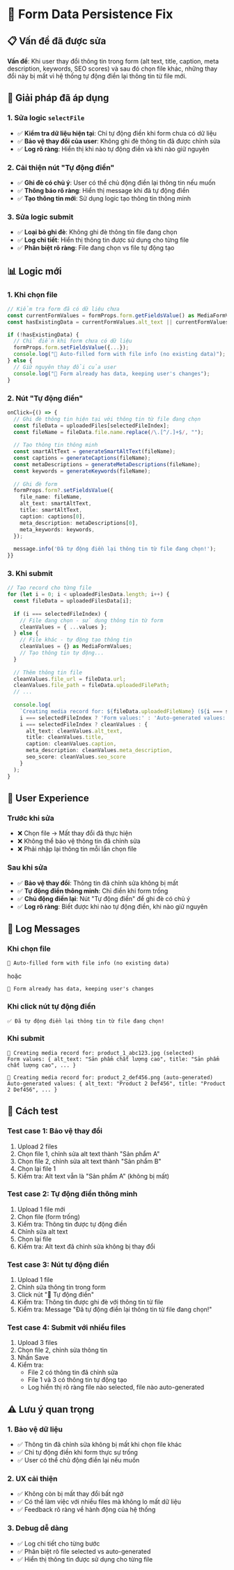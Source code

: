 # 🔧 Form Data Persistence Fix

## 📋 Vấn đề đã được sửa

**Vấn đề**: Khi user thay đổi thông tin trong form (alt text, title, caption, meta description, keywords, SEO scores) và sau đó chọn file khác, những thay đổi này bị mất vì hệ thống tự động điền lại thông tin từ file mới.

## 🔧 Giải pháp đã áp dụng

### **1. Sửa logic `selectFile`**
- ✅ **Kiểm tra dữ liệu hiện tại**: Chỉ tự động điền khi form chưa có dữ liệu
- ✅ **Bảo vệ thay đổi của user**: Không ghi đè thông tin đã được chỉnh sửa
- ✅ **Log rõ ràng**: Hiển thị khi nào tự động điền và khi nào giữ nguyên

### **2. Cải thiện nút "Tự động điền"**
- ✅ **Ghi đè có chủ ý**: User có thể chủ động điền lại thông tin nếu muốn
- ✅ **Thông báo rõ ràng**: Hiển thị message khi đã tự động điền
- ✅ **Tạo thông tin mới**: Sử dụng logic tạo thông tin thông minh

### **3. Sửa logic submit**
- ✅ **Loại bỏ ghi đè**: Không ghi đè thông tin file đang chọn
- ✅ **Log chi tiết**: Hiển thị thông tin được sử dụng cho từng file
- ✅ **Phân biệt rõ ràng**: File đang chọn vs file tự động tạo

## 📊 Logic mới

### **1. Khi chọn file**
```typescript
// Kiểm tra form đã có dữ liệu chưa
const currentFormValues = formProps.form.getFieldsValue() as MediaFormValues;
const hasExistingData = currentFormValues.alt_text || currentFormValues.title || currentFormValues.caption;

if (!hasExistingData) {
  // Chỉ điền khi form chưa có dữ liệu
  formProps.form.setFieldsValue({...});
  console.log("🔧 Auto-filled form with file info (no existing data)");
} else {
  // Giữ nguyên thay đổi của user
  console.log("🔧 Form already has data, keeping user's changes");
}
```

### **2. Nút "Tự động điền"**
```typescript
onClick={() => {
  // Ghi đè thông tin hiện tại với thông tin từ file đang chọn
  const fileData = uploadedFiles[selectedFileIndex];
  const fileName = fileData.file.name.replace(/\.[^/.]+$/, "");
  
  // Tạo thông tin thông minh
  const smartAltText = generateSmartAltText(fileName);
  const captions = generateCaptions(fileName);
  const metaDescriptions = generateMetaDescriptions(fileName);
  const keywords = generateKeywords(fileName);
  
  // Ghi đè form
  formProps.form?.setFieldsValue({
    file_name: fileName,
    alt_text: smartAltText,
    title: smartAltText,
    caption: captions[0],
    meta_description: metaDescriptions[0],
    meta_keywords: keywords,
  });
  
  message.info('Đã tự động điền lại thông tin từ file đang chọn!');
}}
```

### **3. Khi submit**
```typescript
// Tạo record cho từng file
for (let i = 0; i < uploadedFilesData.length; i++) {
  const fileData = uploadedFilesData[i];
  
  if (i === selectedFileIndex) {
    // File đang chọn - sử dụng thông tin từ form
    cleanValues = { ...values };
  } else {
    // File khác - tự động tạo thông tin
    cleanValues = {} as MediaFormValues;
    // Tạo thông tin tự động...
  }
  
  // Thêm thông tin file
  cleanValues.file_url = fileData.url;
  cleanValues.file_path = fileData.uploadedFilePath;
  // ...
  
  console.log(
    `Creating media record for: ${fileData.uploadedFileName} (${i === selectedFileIndex ? 'selected' : 'auto-generated'})`,
    i === selectedFileIndex ? 'Form values:' : 'Auto-generated values:',
    i === selectedFileIndex ? cleanValues : {
      alt_text: cleanValues.alt_text,
      title: cleanValues.title,
      caption: cleanValues.caption,
      meta_description: cleanValues.meta_description,
      seo_score: cleanValues.seo_score
    }
  );
}
```

## 🎯 User Experience

### **Trước khi sửa**
- ❌ Chọn file → Mất thay đổi đã thực hiện
- ❌ Không thể bảo vệ thông tin đã chỉnh sửa
- ❌ Phải nhập lại thông tin mỗi lần chọn file

### **Sau khi sửa**
- ✅ **Bảo vệ thay đổi**: Thông tin đã chỉnh sửa không bị mất
- ✅ **Tự động điền thông minh**: Chỉ điền khi form trống
- ✅ **Chủ động điền lại**: Nút "Tự động điền" để ghi đè có chủ ý
- ✅ **Log rõ ràng**: Biết được khi nào tự động điền, khi nào giữ nguyên

## 📝 Log Messages

### **Khi chọn file**
```
🔧 Auto-filled form with file info (no existing data)
```
hoặc
```
🔧 Form already has data, keeping user's changes
```

### **Khi click nút tự động điền**
```
✅ Đã tự động điền lại thông tin từ file đang chọn!
```

### **Khi submit**
```
🔧 Creating media record for: product_1_abc123.jpg (selected)
Form values: { alt_text: "Sản phẩm chất lượng cao", title: "Sản phẩm chất lượng cao", ... }

🔧 Creating media record for: product_2_def456.png (auto-generated)
Auto-generated values: { alt_text: "Product 2 Def456", title: "Product 2 Def456", ... }
```

## 🚀 Cách test

### **Test case 1: Bảo vệ thay đổi**
1. Upload 2 files
2. Chọn file 1, chỉnh sửa alt text thành "Sản phẩm A"
3. Chọn file 2, chỉnh sửa alt text thành "Sản phẩm B"
4. Chọn lại file 1
5. Kiểm tra: Alt text vẫn là "Sản phẩm A" (không bị mất)

### **Test case 2: Tự động điền thông minh**
1. Upload 1 file mới
2. Chọn file (form trống)
3. Kiểm tra: Thông tin được tự động điền
4. Chỉnh sửa alt text
5. Chọn lại file
6. Kiểm tra: Alt text đã chỉnh sửa không bị thay đổi

### **Test case 3: Nút tự động điền**
1. Upload 1 file
2. Chỉnh sửa thông tin trong form
3. Click nút "🔄 Tự động điền"
4. Kiểm tra: Thông tin được ghi đè với thông tin từ file
5. Kiểm tra: Message "Đã tự động điền lại thông tin từ file đang chọn!"

### **Test case 4: Submit với nhiều files**
1. Upload 3 files
2. Chọn file 2, chỉnh sửa thông tin
3. Nhấn Save
4. Kiểm tra:
   - File 2 có thông tin đã chỉnh sửa
   - File 1 và 3 có thông tin tự động tạo
   - Log hiển thị rõ ràng file nào selected, file nào auto-generated

## ⚠️ Lưu ý quan trọng

### **1. Bảo vệ dữ liệu**
- ✅ Thông tin đã chỉnh sửa không bị mất khi chọn file khác
- ✅ Chỉ tự động điền khi form thực sự trống
- ✅ User có thể chủ động điền lại nếu muốn

### **2. UX cải thiện**
- ✅ Không còn bị mất thay đổi bất ngờ
- ✅ Có thể làm việc với nhiều files mà không lo mất dữ liệu
- ✅ Feedback rõ ràng về hành động của hệ thống

### **3. Debug dễ dàng**
- ✅ Log chi tiết cho từng bước
- ✅ Phân biệt rõ file selected vs auto-generated
- ✅ Hiển thị thông tin được sử dụng cho từng file

